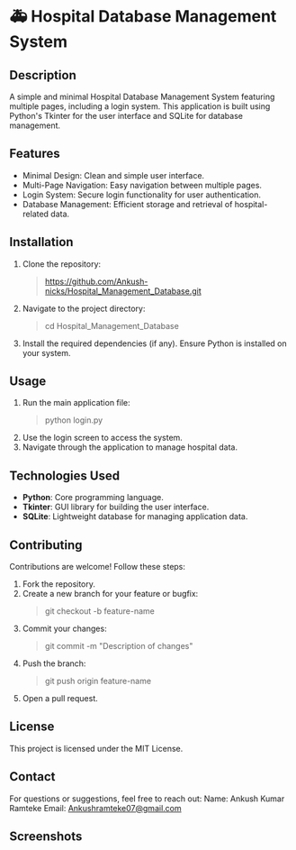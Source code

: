 # 🚑 **Hospital Database Management System**

## Description
A simple and minimal Hospital Database Management System featuring multiple pages, including a login system. This application is built using Python's Tkinter for the user interface and SQLite for database management.

## Features
- Minimal Design: Clean and simple user interface.
- Multi-Page Navigation: Easy navigation between multiple pages.
- Login System: Secure login functionality for user authentication.
- Database Management: Efficient storage and retrieval of hospital-related data.

## Installation
1. Clone the repository:
   >https://github.com/Ankush-nicks/Hospital_Management_Database.git
2. Navigate to the project directory:
   >cd Hospital_Management_Database
3. Install the required dependencies (if any). Ensure Python is installed on your system.

## Usage
1. Run the main application file:
   >python login.py
2. Use the login screen to access the system.
3. Navigate through the application to manage hospital data.

## Technologies Used
- **Python**: Core programming language.
- **Tkinter**: GUI library for building the user interface.
- **SQLite**: Lightweight database for managing application data.

## Contributing
Contributions are welcome! Follow these steps:
1. Fork the repository.
2. Create a new branch for your feature or bugfix:
   >git checkout -b feature-name
3. Commit your changes:
   >git commit -m "Description of changes"
4. Push the branch:
   >git push origin feature-name
5. Open a pull request.

## License
This project is licensed under the MIT License.

## Contact
For questions or suggestions, feel free to reach out:
Name: Ankush Kumar Ramteke
Email: Ankushramteke07@gmail.com

## Screenshots


